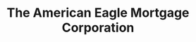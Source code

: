 ---
title: "The American Eagle Mortgage Corporation"
url: /ontario/the-american-eagle-mortgage-corporation/
shop: Leiher
---